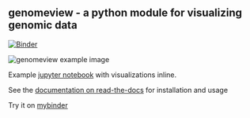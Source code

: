 ## genomeview - a python module for visualizing genomic data

[![Binder](https://mybinder.org/badge_logo.svg)](https://mybinder.org/v2/gh/nspies/genomeview/HEAD?labpath=examples%2Fexamples.ipynb)

![genomeview example image](https://raw.githubusercontent.com/nspies/genomeview/master/docs/images/overview.svg?sanitize=true)

Example [jupyter notebook](https://nbviewer.org/github/nspies/genomeview/blob/main/examples/examples.ipynb) with visualizations inline.

See the [documentation on read-the-docs](http://genomeview.readthedocs.io/en/latest/index.html) for installation and usage

Try it on [mybinder](https://mybinder.org/v2/gh/nspies/genomeview/HEAD?labpath=examples%2Fexamples.ipynb)